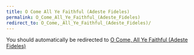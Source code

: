 ```yaml
---
title: O Come All Ye Faithful (Adeste Fideles)
permalink: O_Come_All_Ye_Faithful_(Adeste_Fideles)
redirect_to: O_Come,_All_Ye_Faithful_(Adeste_Fideles)/
---
```


You should automatically be redirected to [O Come, All Ye Faithful (Adeste Fideles)](O_Come,_All_Ye_Faithful_(Adeste_Fideles)/)
